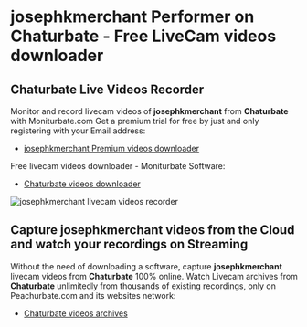 # josephkmerchant Performer on Chaturbate - Free LiveCam videos downloader

## Chaturbate Live Videos Recorder

Monitor and record livecam videos of **josephkmerchant** from **Chaturbate** with Moniturbate.com
Get a premium trial for free by just and only registering with your Email address:
* [josephkmerchant Premium videos downloader](https://moniturbate.com/request-demo-licence-key.html)

Free livecam videos downloader - Moniturbate Software:
* [Chaturbate videos downloader](https://moniturbate.com/moniturbate-download-software.html)

![josephkmerchant livecam videos recorder](https://peachurnet.com/templates/moniturbate-software.png)


## Capture josephkmerchant videos from the Cloud and watch your recordings on Streaming

Without the need of downloading a software, capture **josephkmerchant** livecam videos from **Chaturbate** 100% online.
Watch Livecam archives from **Chaturbate** unlimitedly from thousands of existing recordings, only on Peachurbate.com and its websites network:
* [Chaturbate videos archives](https://peachurnet.com/)